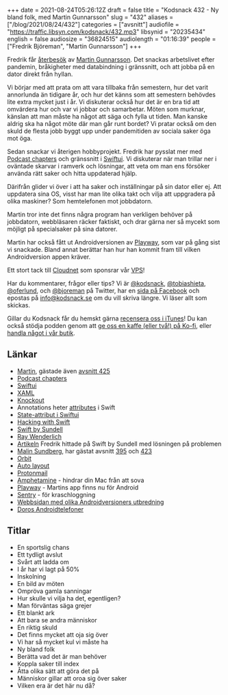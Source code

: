 +++
date = 2021-08-24T05:26:12Z
draft = false
title = "Kodsnack 432 - Ny bland folk, med Martin Gunnarsson"
slug = "432"
aliases = ["/blog/2021/08/24/432"]
categories = ["avsnitt"]
audiofile = "https://traffic.libsyn.com/kodsnack/432.mp3"
libsynid = "20235434"
english = false
audiosize = "36824515"
audiolength = "01:16:39"
people = ["Fredrik Björeman", "Martin Gunnarsson"]
+++

Fredrik får [återbesök](https://kodsnack.se/425/) av [Martin Gunnarsson](https://twitter.com/gunnarsson). Det snackas arbetslivet efter pandemin, bråkigheter med databindning i gränssnitt, och att jobba på en dator direkt från hyllan.

Vi börjar med att prata om att vara tillbaka från semestern, hur det varit annorlunda än tidigare år, och hur det känns som att semestern behövdes lite extra mycket just i år. Vi diskuterar också hur det är en bra tid att omvärdera hur och var vi jobbar och samarbetar. Möten som murknar, känslan att man måste ha något att säga och fylla ut tiden. Man kanske aldrig ska ha något möte där man går runt bordet? Vi pratar också om den skuld de flesta jobb byggt upp under pandemitiden av sociala saker öga mot öga.

Sedan snackar vi återigen hobbyprojekt. Fredrik har pysslat mer med [Podcast chapters](https://chaptersapp.com/) och gränssnitt i [Swiftui](https://developer.apple.com/xcode/swiftui/). Vi diskuterar när man trillar ner i oväntade skarvar i ramverk och lösningar, att veta om man ens försöker använda rätt saker och hitta uppdaterad hjälp.

Därifrån glider vi över i att ha saker och inställningar på sin dator eller ej. Att uppdatera sina OS, visst har man lite olika takt och vilja att uppgradera på olika maskiner? Som hemtelefonen mot jobbdatorn.

Martin tror inte det finns några program han verkligen behöver på jobbdatorn, webbläsaren räcker faktiskt, och drar gärna ner så mycekt som möjligt på specialsaker på sina datorer.

Martin har också fått ut Androidversionen av [Playway](https://www.playway.app/), som var på gång sist vi snackade. Bland annat berättar han hur han kommit fram till vilken Androidversion appen kräver.

Ett stort tack till [Cloudnet](https://www.cloudnet.se) som sponsrar vår [VPS](https://en.wikipedia.org/wiki/Virtual_private_server)!

Har du kommentarer, frågor eller tips? Vi är [@kodsnack](https://www.twitter.com/kodsnack), [@tobiashieta](https://www.twitter.com/tobiashieta), [@oferlund](https://www.twitter.com/oferlund), och [@bjoreman](https://www.twitter.com/bjoreman) på Twitter, har en [sida på Facebook](https://www.facebook.com/kodsnack) och epostas på [info@kodsnack.se](mailto:info@kodsnack.se) om du vill skriva längre. Vi läser allt som skickas.

Gillar du Kodsnack får du hemskt gärna [recensera oss i iTunes](https://itunes.apple.com/se/podcast/kodsnack/id561631498?l=en)! Du kan också stödja podden genom att <a href="https://ko-fi.com/kodsnack" rel="payment">ge oss en kaffe (eller två!) på Ko-fi</a>, eller [handla något i vår butik](https://shop.spreadshirt.se/kodsnack/).

## Länkar ##
* [Martin](https://twitter.com/gunnarsson), gästade även [avsnitt 425](https://kodsnack.se/425/)
* [Podcast chapters](https://chaptersapp.com/)
* [Swiftui](https://developer.apple.com/xcode/swiftui/)
* [XAML](https://en.wikipedia.org/wiki/Extensible_Application_Markup_Language)
* [Knockout](https://knockoutjs.com/)
* Annotations heter [attributes](https://docs.swift.org/swift-book/ReferenceManual/Attributes.html) i Swift
* [State-attribut i Swiftui](https://www.hackingwithswift.com/quick-start/swiftui/whats-the-difference-between-observedobject-state-and-environmentobject)
* [Hacking with Swift](https://www.hackingwithswift.com/)
* [Swift by Sundell](https://www.swiftbysundell.com/)
* [Ray Wenderlich](https://www.raywenderlich.com/)
* [Artikeln](https://www.swiftbysundell.com/articles/bindable-swiftui-list-elements/) Fredrik hittade på Swift by Sundell med lösningen på problemen
* [Malin Sundberg](https://twitter.com/malinsundberg), har gästat avsnitt [395](https://kodsnack.se/395/) och [423](https://kodsnack.se/423/)
* [Orbit](https://timeinorbit.com/)
* [Auto layout](https://developer.apple.com/library/archive/documentation/UserExperience/Conceptual/AutolayoutPG/index.html)
* [Protonmail](https://proton.me)
* [Amphetamine](https://roaringapps.com/app/amphetamine) - hindrar din Mac från att sova
* [Playway](https://www.playway.app/) - Martins app finns nu för Android
* [Sentry](https://docs.sentry.io/) - för kraschloggning
* [Webbsidan med olika Androidversioners utbredning](https://gs.statcounter.com/android-version-market-share/all/sweden)
* [Doros Androidtelefoner](https://www.doro.com/sv-se/produkter/smartphones/)

## Titlar ##
* En sportslig chans
* Ett tydligt avslut
* Svårt att ladda om
* I år har vi lagt på 50%
* Inskolning
* En bild av möten
* Ompröva gamla sanningar
* Hur skulle vi vilja ha det, egentligen?
* Man förväntas säga grejer
* Ett blankt ark
* Att bara se andra människor
* En riktig skuld
* Det finns mycket att oja sig över
* Vi har så mycket kul vi måste ha
* Ny bland folk
* Berätta vad det är man behöver
* Koppla saker till index
* Åtta olika sätt att göra det på
* Människor gillar att oroa sig över saker
* Vilken era är det här nu då?